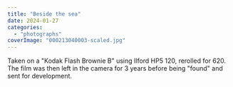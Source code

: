 ```yaml
---
title: "Beside the sea"
date: 2024-01-27
categories: 
  - "photographs"
coverImage: "000213040003-scaled.jpg"
---
```


Taken on a "Kodak Flash Brownie B" using Ilford HP5 120, rerolled for 620. The film was then left in the camera for 3 years before being "found" and sent for development.
